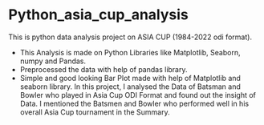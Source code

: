 # Python_asia_cup_analysis
This is python data analysis project on ASIA CUP (1984-2022 odi format). 
* This Analysis is made on Python Libraries like Matplotlib, Seaborn, numpy and Pandas.
* Preprocessed the data with help of pandas library.
* Simple and good looking Bar Plot made with help of Matplotlib and seaborn library.
  In this project, I analysed the Data of Batsman and Bowler who played in Asia Cup ODI Format
  and found out the insight of Data.
  I mentioned the Batsmen and Bowler who performed well in his overall Asia Cup tournament
  in the Summary. 
